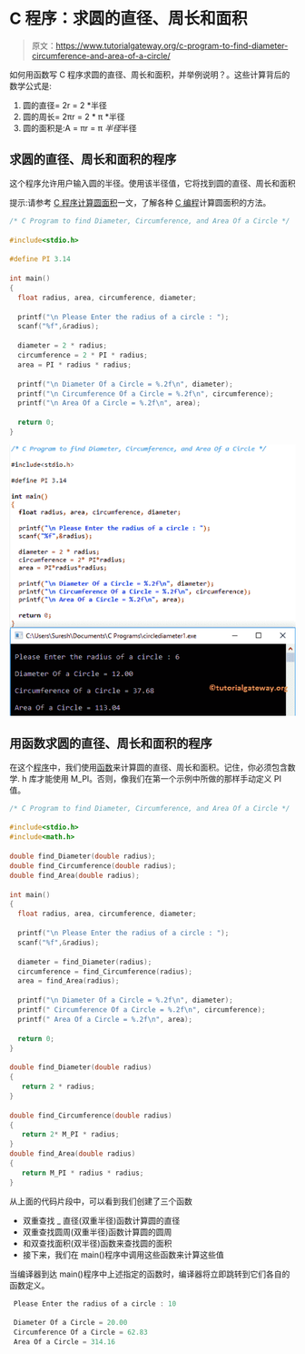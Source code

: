 # C 程序：求圆的直径、周长和面积

> 原文：<https://www.tutorialgateway.org/c-program-to-find-diameter-circumference-and-area-of-a-circle/>

如何用函数写 C 程序求圆的直径、周长和面积，并举例说明？。这些计算背后的数学公式是:

1.  圆的直径= 2r = 2 *半径
2.  圆的周长= 2πr = 2 * π *半径
3.  圆的面积是:A = πr = π *半径*半径

## 求圆的直径、周长和面积的程序

这个程序允许用户输入圆的半径。使用该半径值，它将找到圆的直径、周长和面积

提示:请参考 [C 程序计算圆面积](https://www.tutorialgateway.org/c-program-to-calculate-area-of-a-circle/)一文，了解各种 [C 编程](https://www.tutorialgateway.org/c-programming/)计算圆面积的方法。

```c
/* C Program to find Diameter, Circumference, and Area Of a Circle */

#include<stdio.h>

#define PI 3.14

int main()
{
  float radius, area, circumference, diameter;

  printf("\n Please Enter the radius of a circle : ");
  scanf("%f",&radius);

  diameter = 2 * radius;
  circumference = 2 * PI * radius;
  area = PI * radius * radius; 

  printf("\n Diameter Of a Circle = %.2f\n", diameter);
  printf("\n Circumference Of a Circle = %.2f\n", circumference);
  printf("\n Area Of a Circle = %.2f\n", area);

  return 0;
}
```

![C Program to find Diameter, Circumference, and Area Of a Circle 1](img/fceddbf734e68f316d97da1fa9349cef.png)

## 用函数求圆的直径、周长和面积的程序

在这个[程序](https://www.tutorialgateway.org/c-programming-examples/)中，我们使用[函数](https://www.tutorialgateway.org/functions-in-c/)来计算圆的直径、周长和面积。记住，你必须包含数学. h 库才能使用 M_PI。否则，像我们在第一个示例中所做的那样手动定义 PI 值。

```c
/* C Program to find Diameter, Circumference, and Area Of a Circle */

#include<stdio.h>
#include<math.h>

double find_Diameter(double radius);
double find_Circumference(double radius);
double find_Area(double radius);

int main()
{
  float radius, area, circumference, diameter;

  printf("\n Please Enter the radius of a circle : ");
  scanf("%f",&radius);

  diameter = find_Diameter(radius);
  circumference = find_Circumference(radius);
  area = find_Area(radius); 

  printf("\n Diameter Of a Circle = %.2f\n", diameter);
  printf(" Circumference Of a Circle = %.2f\n", circumference);
  printf(" Area Of a Circle = %.2f\n", area);

  return 0;
}

double find_Diameter(double radius)
{
   return 2 * radius;
}

double find_Circumference(double radius)
{
   return 2* M_PI * radius;
}
double find_Area(double radius)
{
   return M_PI * radius * radius;
}
```

从上面的代码片段中，可以看到我们创建了三个函数

*   双重查找 _ 直径(双重半径)函数计算圆的直径
*   双重查找圆周(双重半径)函数计算圆的圆周
*   和双查找面积(双半径)函数来查找圆的面积
*   接下来，我们在 main()程序中调用这些函数来计算这些值

当编译器到达 main()程序中上述指定的函数时，编译器将立即跳转到它们各自的函数定义。

```c
 Please Enter the radius of a circle : 10

 Diameter Of a Circle = 20.00
 Circumference Of a Circle = 62.83
 Area Of a Circle = 314.16
```